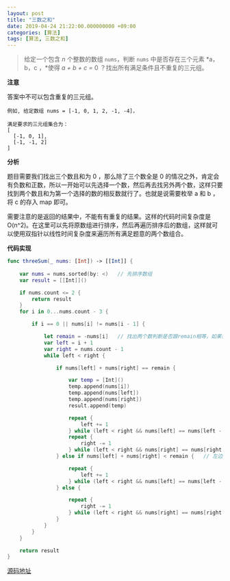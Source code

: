 ```yaml
---
layout: post
title: "三数之和"
date: 2019-04-24 21:22:00.000000000 +09:00
categories: [算法]
tags: [算法, 三数之和]
---
```


> 给定一个包含 *n* 个整数的数组 `nums`，判断 `nums` 中是否存在三个元素 *a，b，c ，*使得 *a + b + c =* 0 ？找出所有满足条件且不重复的三元组。

**注意**

答案中不可以包含重复的三元组。

```
例如, 给定数组 nums = [-1, 0, 1, 2, -1, -4]，

满足要求的三元组集合为：
[
  [-1, 0, 1],
  [-1, -1, 2]
]
```

**分析**

题目需要我们找出三个数且和为 0 ，那么除了三个数全是 0 的情况之外，肯定会有负数和正数，所以一开始可以先选择一个数，然后再去找另外两个数，这样只要找到两个数且和为第一个选择的数的相反数就行了。也就是说需要枚举 a 和 b ，将 c 的存入 map 即可。

需要注意的是返回的结果中，不能有有重复的结果。这样的代码时间复杂度是 O(n^2)。在这里可以先将原数组进行排序，然后再遍历排序后的数组，这样就可以使用双指针以线性时间复杂度来遍历所有满足题意的两个数组合。

**代码实现**

```swift
func threeSum(_ nums: [Int]) -> [[Int]] {
        
    var nums = nums.sorted(by: <)   // 先排序数组
    var result = [[Int]]()

    if nums.count <= 2 {
        return result
    }
    for i in 0...nums.count - 3 {

        if i == 0 || nums[i] != nums[i - 1] {

            let remain = -nums[i]   // 找出两个数判断是否跟remain相等，如果相等那么两个数跟nums[i]和为0
            var left = i + 1
            var right = nums.count - 1
            while left < right {

                if nums[left] + nums[right] == remain {

                    var temp = [Int]()
                    temp.append(nums[i])
                    temp.append(nums[left])
                    temp.append(nums[right])
                    result.append(temp)

                    repeat {
                        left += 1
                    } while (left < right && nums[left] == nums[left - 1]) // 排除此时left重复的值
                    repeat {
                        right -= 1
                    } while (left < right && nums[right] == nums[right + 1])    // 排除right重复的值
                } else if nums[left] + nums[right] < remain {   // 左边数值小，需要left向右移动

                    repeat {
                        left += 1
                    } while (left < right && nums[left] == nums[left - 1])
                } else {

                    repeat {
                        right -= 1
                    } while (left < right && nums[right] == nums[right + 1])
                }
            }
        }
    }

    return result
}
```

[源码地址](<https://github.com/Jovins/Algorithm>)